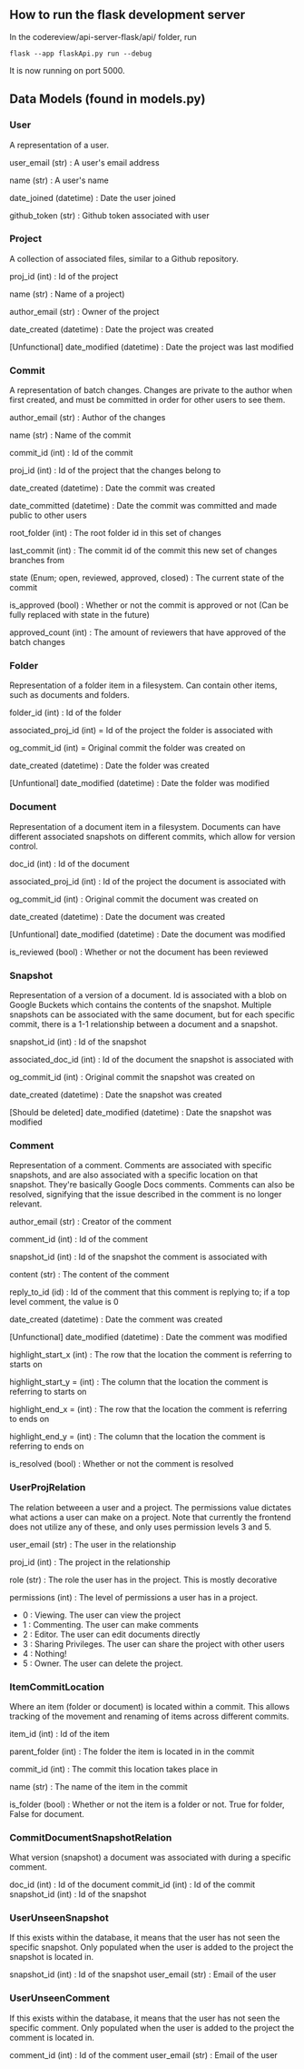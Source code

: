 ## How to run the flask development server

In the codereview/api-server-flask/api/ folder, run 

    flask --app flaskApi.py run --debug

It is now running on port 5000.

## Data Models (found in models.py)

### User

A representation of a user.

user_email (str) : A user's email address

name (str) : A user's name

date_joined (datetime) : Date the user joined

github_token (str) : Github token associated with user

### Project

A collection of associated files, similar to a Github repository.

proj_id (int) : Id of the project

name (str) : Name of a project)

author_email (str) : Owner of the project

date_created (datetime) : Date the project was created

[Unfunctional] date_modified (datetime) : Date the project was last modified

### Commit

A representation of batch changes. Changes are private to the author when first created, and must be committed in order for other users to see them.

author_email (str) : Author of the changes

name (str) : Name of the commit

commit_id (int) : Id of the commit

proj_id (int) : Id of the project that the changes belong to

date_created (datetime) : Date the commit was created

date_committed (datetime) : Date the commit was committed and made public to other users

root_folder (int) : The root folder id in this set of changes

last_commit (int) : The commit id of the commit this new set of changes branches from

state (Enum; open, reviewed, approved, closed) : The current state of the commit

is_approved (bool) : Whether or not the commit is approved or not (Can be fully replaced with state in the future)

approved_count (int) : The amount of reviewers that have approved of the batch changes

### Folder

Representation of a folder item in a filesystem. Can contain other items, such as documents and folders.

folder_id (int) : Id of the folder

associated_proj_id (int) = Id of the project the folder is associated with

og_commit_id (int) = Original commit the folder was created on

date_created (datetime) : Date the folder was created

[Unfuntional] date_modified (datetime) : Date the folder was modified

### Document

Representation of a document item in a filesystem. Documents can have different associated snapshots on different commits, which allow for version control.

doc_id (int) : Id of the document

associated_proj_id (int) : Id of the project the document is associated with

og_commit_id (int) : Original commit the document was created on

date_created (datetime) : Date the document was created

[Unfuntional] date_modified (datetime) : Date the document was modified

is_reviewed (bool) : Whether or not the document has been reviewed

### Snapshot

Representation of a version of a document. Id is associated with a blob on Google Buckets which contains the contents of the snapshot. Multiple snapshots can be associated with the same document, but for each specific commit, there is a 1-1 relationship between a document and a snapshot.

snapshot_id (int) : Id of the snapshot

associated_doc_id (int) : Id of the document the snapshot is associated with

og_commit_id (int) : Original commit the snapshot was created on

date_created (datetime) : Date the snapshot was created

[Should be deleted] date_modified (datetime) : Date the snapshot was modified

### Comment

Representation of a comment. Comments are associated with specific snapshots, and are also associated with a specific location on that snapshot. They're basically Google Docs comments. Comments can also be resolved, signifying that the issue described in the comment is no longer relevant.

author_email (str) : Creator of the comment

comment_id (int) : Id of the comment

snapshot_id (int) : Id of the snapshot the comment is associated with

content (str) : The content of the comment

reply_to_id (id) : Id of the comment that this comment is replying to; if a top level comment, the value is 0

date_created (datetime) : Date the comment was created

[Unfunctional] date_modified (datetime) : Date the comment was modified

highlight_start_x (int) : The row that the location the comment is referring to starts on

highlight_start_y = (int) : The column that the location the comment is referring to starts on

highlight_end_x = (int) : The row that the location the comment is referring to ends on

highlight_end_y = (int) : The column that the location the comment is referring to ends on

is_resolved (bool) : Whether or not the comment is resolved

### UserProjRelation

The relation betweeen a user and a project. The permissions value dictates what actions a user can make on a project. Note that currently the frontend does not utilize any of these, and only uses permission levels 3 and 5.

user_email (str) : The user in the relationship

proj_id (int) : The project in the relationship

role (str) : The role the user has in the project. This is mostly decorative

permissions (int) : The level of permissions a user has in a project.

   - 0 : Viewing. The user can view the project
   - 1 : Commenting. The user can make comments
   - 2 : Editor. The user can edit documents directly
   - 3 : Sharing Privileges. The user can share the project with other users
   - 4 : Nothing!
   - 5 : Owner. The user can delete the project.

### ItemCommitLocation

Where an item (folder or document) is located within a commit. This allows tracking of the movement and renaming of items across different commits.

item_id (int) : Id of the item

parent_folder (int) : The folder the item is located in in the commit

commit_id (int) : The commit this location takes place in

name (str) : The name of the item in the commit

is_folder (bool) : Whether or not the item is a folder or not. True for folder, False for document.

### CommitDocumentSnapshotRelation

What version (snapshot) a document was associated with during a specific comment.

doc_id (int) : Id of the document
commit_id (int) : Id of the commit
snapshot_id (int) : Id of the snapshot

### UserUnseenSnapshot

If this exists within the database, it means that the user has not seen the specific snapshot. Only populated when the user is added to the project the snapshot is located in.

snapshot_id (int) : Id of the snapshot
user_email (str) : Email of the user

### UserUnseenComment

If this exists within the database, it means that the user has not seen the specific comment. Only populated when the user is added to the project the comment is located in.

comment_id (int) : Id of the comment
user_email (str) : Email of the user
